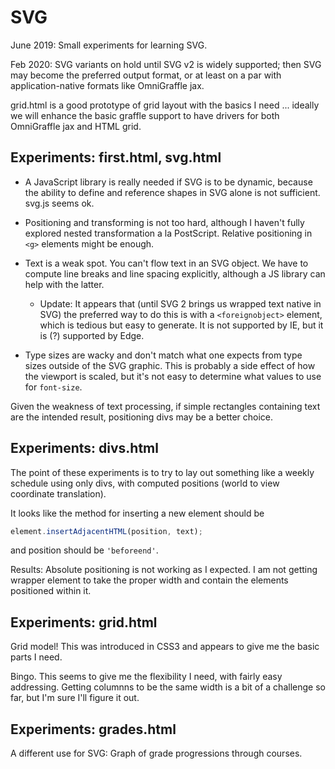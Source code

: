 # SVG

June 2019: 
Small experiments for learning SVG.

Feb 2020:  SVG variants on hold until SVG v2 is widely supported; 
then SVG may become the preferred output format, or 
at least on a par with application-native formats 
like OmniGraffle jax. 

grid.html is a good prototype of grid layout with the 
basics I need ... ideally we will enhance the basic 
graffle support to have drivers for both OmniGraffle jax 
and HTML grid. 

## Experiments: first.html, svg.html

* A JavaScript library is really needed if 
SVG is to be dynamic, because the ability to define
and reference shapes in SVG alone is not 
sufficient.   svg.js seems ok. 

* Positioning and transforming is not too 
hard, although I haven't fully explored 
nested transformation a la PostScript. 
Relative positioning in `<g>` elements might
be enough. 

* Text is a weak spot.  You can't flow 
text in an SVG object.  We have to 
compute line breaks and line spacing 
explicitly, although a JS library 
can help with the latter. 

    * Update: It appears that (until SVG 2 brings us wrapped 
    text native in SVG) the preferred way to do this is with 
    a `<foreignobject>` element, which is tedious but easy 
    to generate.  It is not supported by IE, but it is (?)
    supported by Edge. 

* Type sizes are wacky and don't match 
what one expects from type sizes outside 
of the SVG graphic.  This is probably 
a side effect of how the viewport is scaled, 
but it's not easy to determine what 
values to use for `font-size`.    

Given the weakness of text processing, 
if simple rectangles containing text 
are the intended result, positioning 
divs may be a better choice.  

## Experiments: divs.html

The point of these experiments is to try 
to lay out something like a weekly schedule
using only divs, with computed positions
(world to view coordinate translation). 

It looks like the method for inserting a 
new element should be 

```javascript
element.insertAdjacentHTML(position, text);
```
and position should be `'beforeend'`. 

Results: Absolute positioning is not working as I expected. 
I am not getting wrapper element to take the proper width 
and contain the elements positioned within it.

## Experiments: grid.html

Grid model!  This was introduced in CSS3 and appears 
to give me the basic parts I need. 

Bingo.  This seems to give me the flexibility I need, with 
fairly easy addressing.  Getting columnns to be the same 
width is a bit of a challenge so far, but I'm sure I'll 
figure it out. 

## Experiments: grades.html

A different use for SVG:  Graph of grade progressions 
through courses. 

